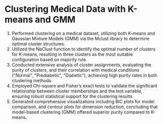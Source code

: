 # Clustering Medical Data with K-means and GMM
1. Performed clustering on a medical dataset, utilizing both K-means and Gaussian Mixture Models (GMM) via the Mclust library to determine optimal cluster structures.
2. Utilized the NbClust function to identify the optimal number of clusters for K-means, resulting in three clusters as the most suitable configuration based on majority rule.
3. Conducted extensive analysis of cluster assignments, evaluating the purity of clusters, and their correlation with medical conditions ("Normal", "Prediabetic", "Diabetic"), achieving high purity rates in both clustering methods.
4. Employed Chi-square and Fisher’s exact tests to validate the significant relationship between cluster memberships and the test variable, ensuring robust statistical support for the clustering results.
5. Generated comprehensive visualizations including BIC plots for model comparison, and contour plots for dimension reduction, concluding that model-based clustering (GMM) offered superior purity compared to K-means.
